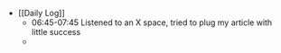 - [[Daily Log]]
	- 06:45-07:45 Listened to an X space, tried to plug my article with little success
	-